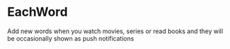 # EachWord
Add new words when you watch movies, series or read books and they will be occasionally shown as push notifications
